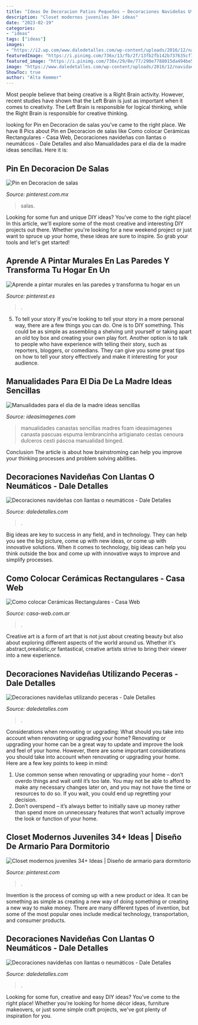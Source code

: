 ```yaml
---
title: "Ideas De Decoracion Patios Pequeños ~ Decoraciones Navideñas Utilizando Peceras"
description: "Closet modernos juveniles 34+ ideas"
date: "2023-02-19"
categories:
- "ideas"
tags: ["ideas"]
images:
- "https://i2.wp.com/www.daledetalles.com/wp-content/uploads/2016/12/navidad-con-llantas16.jpg"
featuredImage: "https://i.pinimg.com/736x/13/fb/2f/13fb2fb142b737635cf76c4e06d291da.jpg"
featured_image: "https://i.pinimg.com/736x/29/0e/77/290e7788015da494be5ab62a4d8f7cb0.jpg"
image: "https://www.daledetalles.com/wp-content/uploads/2016/12/navidad-con-llantas8.jpg"
ShowToc: true
author: "Alta Kemmer"
---
```



Most people believe that being creative is a Right Brain activity. However, recent studies have shown that the Left Brain is just as important when it comes to creativity. The Left Brain is responsible for logical thinking, while the Right Brain is responsible for creative thinking.

	

		
looking for Pin en Decoracion de salas you've came to the right place. We have 8 Pics about Pin en Decoracion de salas like Como colocar Cerámicas Rectangulares - Casa Web, Decoraciones navideñas con llantas o neumáticos - Dale Detalles and also Manualidades para el dia de la madre ideas sencillas. Here it is:
		
    
## Pin En Decoracion De Salas

<img loading=lazy src="https://i.pinimg.com/736x/32/07/22/320722bf788596e9cdd2ed048956129c.jpg" onerror="this.onerror=null;this.src='https://tse4.mm.bing.net/th?id=OIP.uuzMx21ulEdGWgo2AHS2AgHaLJ&amp;pid=15.1';" alt="Pin en Decoracion de salas">

_Source: pinterest.com.mx_

>salas. 

	

Looking for some fun and unique DIY ideas? You've come to the right place! In this article, we'll explore some of the most creative and interesting DIY projects out there. Whether you're looking for a new weekend project or just want to spruce up your home, these ideas are sure to inspire. So grab your tools and let's get started!

    
## Aprende A Pintar Murales En Las Paredes Y Transforma Tu Hogar En Un

<img loading=lazy src="https://i.pinimg.com/736x/13/fb/2f/13fb2fb142b737635cf76c4e06d291da.jpg" onerror="this.onerror=null;this.src='https://tse2.mm.bing.net/th?id=OIP.rAAYgTb3FuuRG5tDoB1eGwHaJ4&amp;pid=15.1';" alt="Aprende a pintar murales en las paredes y transforma tu hogar en un">

_Source: pinterest.es_

>. 

	

5. To tell your story
If you're looking to tell your story in a more personal way, there are a few things you can do. One is to DIY something. This could be as simple as assembling a shelving unit yourself or taking apart an old toy box and creating your own play fort. Another option is to talk to people who have experience with telling their story, such as reporters, bloggers, or comedians. They can give you some great tips on how to tell your story effectively and make it interesting for your audience.

    
## Manualidades Para El Dia De La Madre Ideas Sencillas

<img loading=lazy src="https://ideasimagenes.com/wp-content/uploads/2016/09/cdfda68e8097b99054ab21e64e80e194.jpg" onerror="this.onerror=null;this.src='https://tse4.mm.bing.net/th?id=OIP.wiQHe6L8kcfJiw5MUYt34gHaJ4&amp;pid=15.1';" alt="Manualidades para el dia de la madre ideas sencillas">

_Source: ideasimagenes.com_

>manualidades canastas sencillas madres foam ideasimagenes canasta pascuas espuma lembrancinha artigianato cestas cenoura dulceros cesti páscoa manualidad binged. 

	

Conclusion
The article is about how brainstroming can help you improve your thinking processes and problem solving abilities.

    
## Decoraciones Navideñas Con Llantas O Neumáticos - Dale Detalles

<img loading=lazy src="https://i2.wp.com/www.daledetalles.com/wp-content/uploads/2016/12/navidad-con-llantas16.jpg" onerror="this.onerror=null;this.src='https://tse3.mm.bing.net/th?id=OIP.1XfkN39FIeVZyfZyeIRFHAHaJ4&amp;pid=15.1';" alt="Decoraciones navideñas con llantas o neumáticos - Dale Detalles">

_Source: daledetalles.com_

>. 

	

Big ideas are key to success in any field, and in technology. They can help you see the big picture, come up with new ideas, or come up with innovative solutions. When it comes to technology, big ideas can help you think outside the box and come up with innovative ways to improve and simplify processes.

    
## Como Colocar Cerámicas Rectangulares - Casa Web

<img loading=lazy src="https://casa-web.com.ar/wp-content/uploads/2020/04/baño-con-creamicas-rectangulares-verticales-450x600.jpg" onerror="this.onerror=null;this.src='https://tse1.mm.bing.net/th?id=OIP.GT6HVy42pO3HY5y06E_VbAAAAA&amp;pid=15.1';" alt="Como colocar Cerámicas Rectangulares - Casa Web">

_Source: casa-web.com.ar_

>. 

	

Creative art is a form of art that is not just about creating beauty but also about exploring different aspects of the world around us. Whether it's abstract,orealistic,or fantastical, creative artists strive to bring their viewer into a new experience.

    
## Decoraciones Navideñas Utilizando Peceras - Dale Detalles

<img loading=lazy src="https://www.daledetalles.com/wp-content/uploads/2016/11/decoracion-navideña-con-peceras1-1-576x1024.jpg" onerror="this.onerror=null;this.src='https://tse3.mm.bing.net/th?id=OIP.i0xJnulfbK8RX7PuPDZYNwHaNK&amp;pid=15.1';" alt="Decoraciones navideñas utilizando peceras - Dale Detalles">

_Source: daledetalles.com_

>. 

	

Considerations when renovating or upgrading: What should you take into account when renovating or upgrading your home?
Renovating or upgrading your home can be a great way to update and improve the look and feel of your home. However, there are some important considerations you should take into account when renovating or upgrading your home. Here are a few key points to keep in mind: 
1. Use common sense when renovating or upgrading your home – don’t overdo things and wait until it’s too late. You may not be able to afford to make any necessary changes later on, and you may not have the time or resources to do so. If you wait, you could end up regretting your decision. 
2. Don’t overspend – it’s always better to initially save up money rather than spend more on unnecessary features that won’t actually improve the look or function of your home.

    
## Closet Modernos Juveniles 34+ Ideas | Diseño De Armario Para Dormitorio

<img loading=lazy src="https://i.pinimg.com/736x/29/0e/77/290e7788015da494be5ab62a4d8f7cb0.jpg" onerror="this.onerror=null;this.src='https://tse1.mm.bing.net/th?id=OIP.ItPPRuxXnzdH2TCMxSgu9gAAAA&amp;pid=15.1';" alt="Closet modernos juveniles 34+ Ideas | Diseño de armario para dormitorio">

_Source: pinterest.com_

>. 

	

Invention is the process of coming up with a new product or idea. It can be something as simple as creating a new way of doing something or creating a new way to make money. There are many different types of invention, but some of the most popular ones include medical technology, transportation, and consumer products.

    
## Decoraciones Navideñas Con Llantas O Neumáticos - Dale Detalles

<img loading=lazy src="https://www.daledetalles.com/wp-content/uploads/2016/12/navidad-con-llantas8.jpg" onerror="this.onerror=null;this.src='https://tse1.mm.bing.net/th?id=OIP.PmkZtazoCAmtQknn7yvGtgHaNK&amp;pid=15.1';" alt="Decoraciones navideñas con llantas o neumáticos - Dale Detalles">

_Source: daledetalles.com_

>. 

	

Looking for some fun, creative and easy DIY ideas? You've come to the right place! Whether you're looking for home décor ideas, furniture makeovers, or just some simple craft projects, we've got plenty of inspiration for you.


